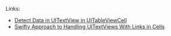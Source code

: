 Links:

- [Detect Data in UITextView in UITableViewCell](http://stackoverflow.com/a/41884532/1966109)
- [Swifty Approach to Handling UITextViews With Links in Cells](https://medium.com/@sdrzn/swifty-approach-to-handling-uitextviews-with-links-in-cells-d89e0e4b83d1#.fznxpite8)
